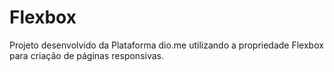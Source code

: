 <h1> Flexbox </h1>
Projeto desenvolvido da Plataforma dio.me utilizando a propriedade Flexbox para criação de páginas responsivas. 
